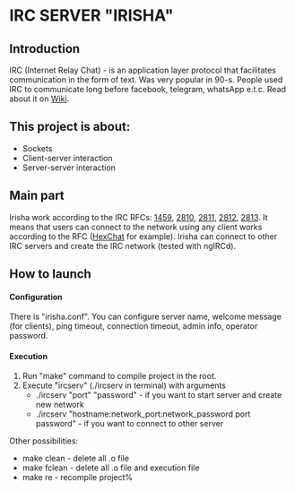 # IRC SERVER "IRISHA"

## Introduction
IRC (Internet Relay Chat) - is an application layer protocol that facilitates communication in the
form of text. Was very popular in 90-s. People used IRC to communicate long before facebook, telegram, whatsApp e.t.c.
Read about it on [Wiki](https://en.wikipedia.org/wiki/Internet_Relay_Chat).

## This project is about:
* Sockets
* Client-server interaction
* Server-server interaction

## Main part
Irisha work according to the IRC RFCs: [1459](https://datatracker.ietf.org/doc/html/rfc1459),
[2810](https://datatracker.ietf.org/doc/html/rfc2810),
[2811](https://datatracker.ietf.org/doc/html/rfc2811),
[2812](https://datatracker.ietf.org/doc/html/rfc2812),
[2813](https://datatracker.ietf.org/doc/html/rfc2813).
It means that users can connect to the network using any client works according to the RFC
([HexChat](https://en.wikipedia.org/wiki/HexChat) for example).
Irisha can connect to other IRC servers and create the IRC network (tested with ngIRCd).

## How to launch

#### Configuration
There is "irisha.conf". You can configure server name, welcome message (for clients), ping timeout,
connection timeout, admin info, operator password.

#### Execution
1) Run "make" command to compile project in the root.
2) Execute "ircserv" (./ircserv in terminal) with arguments
    * ./ircserv "port" "password" - if you want to start server and create new network
    * ./ircserv "hostname:network_port:network_password port password" -
      if you want to connect to other server

Other possibilities:
* make clean - delete all .o file
* make fclean - delete all .o file and execution file
* make re - recompile project%
